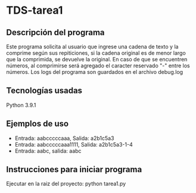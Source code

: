 # TDS-tarea1

## Descripción del programa

Este programa solicita al usuario que ingrese una cadena de texto y la comprime según sus repiticiones, si la cadena original es de menor largo que la comprimida, se devuelve la original.
En caso de que se encuentren números, al comprimirse será agregado el caracter reservado "-" entre los números.
Los logs del programa son guardados en el archivo debug.log

## Tecnologías usadas

Python 3.9.1

## Ejemplos de uso

- Entrada: aabcccccaaa, Salida: a2b1c5a3
- Entrada: aabcccccaaa1111, Salida: a2b1c5a3-1-4
- Entrada: aabc, salida: aabc

## Instrucciones para iniciar programa

Ejecutar en la raiz del proyecto:
python tarea1.py
